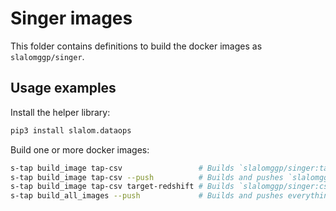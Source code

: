 # Singer images

This folder contains definitions to build the docker images as `slalomggp/singer`.

## Usage examples

Install the helper library:

```bash
pip3 install slalom.dataops
```

Build one or more docker images:

```bash
s-tap build_image tap-csv                 # Builds `slalomggp/singer:tap-csv`
s-tap build_image tap-csv --push          # Builds and pushes `slalomggp/singer:tap-csv`
s-tap build_image tap-csv target-redshift # Builds `slalomggp/singer:csv-to-redshift`
s-tap build_all_images --push             # Builds and pushes everything in the index
```
